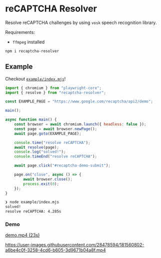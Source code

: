 # reCAPTCHA Resolver

Resolve reCAPTCHA challenges by using `vosk` speech recognition library.

Requirements:

- `ffmpeg` installed

```sh
npm i recaptcha-resolver
```

## Example

Checkout [`example/index.mjs`](example/index.mjs)!

```js
import { chromium } from "playwright-core";
import { resolve } from "recaptcha-resolver";

const EXAMPLE_PAGE = "https://www.google.com/recaptcha/api2/demo";

main();

async function main() {
    const browser = await chromium.launch({ headless: false });
    const page = await browser.newPage();
    await page.goto(EXAMPLE_PAGE);

    console.time("resolve reCAPTCHA");
    await resolve(page);
    console.log("solved!");
    console.timeEnd("resolve reCAPTCHA");

    await page.click("#recaptcha-demo-submit");

    page.on("close", async () => {
        await browser.close();
        process.exit(0);
    });
}
```

```sh
❯ node example/index.mjs
solved!
resolve reCAPTCHA: 4.285s
```

### Demo

[demo.mp4 (23s)](example/demo.mp4)

https://user-images.githubusercontent.com/28478594/181560802-a6be4c0f-3258-4cd6-b605-3d9671b04a8f.mp4
